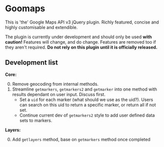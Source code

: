 # Goomaps

This is 'the' Google Maps API v3 jQuery plugin. Richly featured, concise and highly customisable and extendible.

The plugin is currently under development and should only be used **with caution!** Features will change, and do change. Features are removed too if they aren't required. **Do not rely on this plugin until it is officially released.**

## Development list

**Core:**

0.	Remove geocoding from internal methods.
0.	Streamline `getmarkers`, `getmarkers2` and `getmarker` into one method with results dependant on user input. Discuss first.
	-	Set a `uid` for each marker (what should we use as the uid?). Users can search on this uid to return a specific marker, or return all if not set.
	-	Continue current dev of `getmarkers2` style to add user defined data sets to markers.

**Layers:**

0.	Add `getlayers` method, base on `getmarkers` method once completed